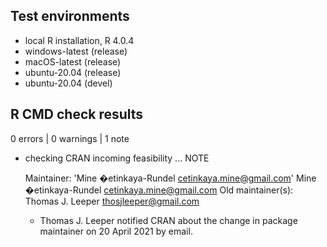 ## Test environments

* local R installation, R 4.0.4
* windows-latest (release)
* macOS-latest (release)
* ubuntu-20.04 (release)
* ubuntu-20.04 (devel)

## R CMD check results

0 errors | 0 warnings | 1 note

* checking CRAN incoming feasibility ... NOTE

  Maintainer: 'Mine �etinkaya-Rundel <cetinkaya.mine@gmail.com>'
    Mine �etinkaya-Rundel <cetinkaya.mine@gmail.com>
  Old maintainer(s):
    Thomas J. Leeper <thosjleeper@gmail.com>

  * Thomas J. Leeper notified CRAN about the change in package maintainer on 
  20 April 2021 by email.
